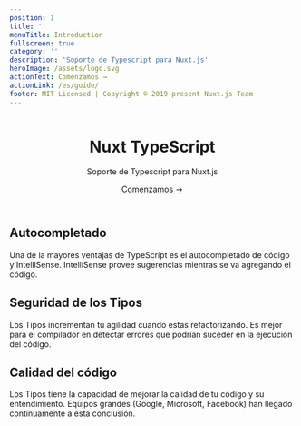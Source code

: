 ```yaml
---
position: 1
title: ''
menuTitle: Introduction
fullscreen: true
category: ''
description: 'Soporte de Typescript para Nuxt.js'
heroImage: /assets/logo.svg
actionText: Comenzamos →
actionLink: /es/guide/
footer: MIT Licensed | Copyright © 2019-present Nuxt.js Team
---
```


<header class="flex flex-col items-center">

<img src="/icon.png" alt="">

# Nuxt TypeScript

<p class="text-xl">
  Soporte de Typescript para Nuxt.js
</p>
<a href="/guide/introduction" class="rounded bg-primary-100 dark:bg-primary-900 text-primary-500 text-lg font-medium px-3 py-1 inline-block">
  Comenzamos →
</a>
</p>

</header>

<div class="flex md:flex-row gap-4 flex-col">
<div class="w-full">

## Autocompletado
Una de la mayores ventajas de TypeScript es el autocompletado de código y IntelliSense. IntelliSense provee sugerencias mientras se va agregando el código.

</div>
<div class="w-full">

## Seguridad de los Tipos
Los Tipos incrementan tu agilidad cuando estas refactorizando. Es mejor para el compilador en detectar errores que podrían suceder en la ejecución del código.

</div>
<div class="w-full">

## Calidad del código
Los Tipos tiene la capacidad de mejorar la calidad de tu código y su entendimiento. Equipos grandes (Google, Microsoft, Facebook) han llegado continuamente a esta conclusión.

</div>
</div>
